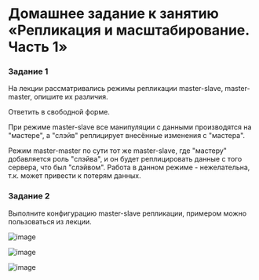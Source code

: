 # Домашнее задание к занятию «Репликация и масштабирование. Часть 1»

### Задание 1
На лекции рассматривались режимы репликации master-slave, master-master, опишите их различия.

Ответить в свободной форме.

При режиме master-slave все манипуляции с данными производятся на "мастере", а "слэйв" реплицирует внесённые изменения с "мастера".

Режим master-master по сути тот же master-slave, где "мастеру" добавляется роль "слэйва", и он будет реплицировать данные с того сервера, что был "слэйвом". Работа в данном режиме - нежелательна, т.к. может привести к потерям данных.

### Задание 2
Выполните конфигурацию master-slave репликации, примером можно пользоваться из лекции.

![image](https://github.com/ZelinskiyAN/test-zabbix/assets/149052655/cbbfe723-e492-4d3b-91f2-f5caf1bb1093)

![image](https://github.com/ZelinskiyAN/test-zabbix/assets/149052655/00f209a0-17cc-4120-aa5c-b96bb08fd36c)

![image](https://github.com/ZelinskiyAN/test-zabbix/assets/149052655/8e00e933-addd-4246-a906-929ab23a63f6)
